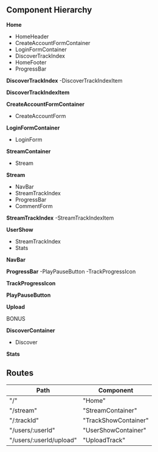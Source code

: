 ## Component Hierarchy

**Home**
 - HomeHeader
 - CreateAccountFormContainer
 - LoginFormContainer
 - DiscoverTrackIndex
 - HomeFooter
 - ProgressBar

**DiscoverTrackIndex**
 -DiscoverTrackIndexItem

**DiscoverTrackIndexItem**

**CreateAccountFormContainer**
  - CreateAccountForm

**LoginFormContainer**
  - LoginForm

**StreamContainer**
 - Stream

**Stream**
 - NavBar
 - StreamTrackIndex
 - ProgressBar
 - CommentForm

**StreamTrackIndex**
 -StreamTrackIndexItem

**UserShow**
 - StreamTrackIndex
 - Stats

**NavBar**

**ProgressBar**
 -PlayPauseButton
 -TrackProgressIcon

**TrackProgressIcon**

**PlayPauseButton**

**Upload**

BONUS

**DiscoverContainer**
 - Discover

**Stats**

## Routes

|Path   | Component   |
|-------|-------------|
| "/" | "Home" |
| "/stream" | "StreamContainer" |
| "/:trackId" | "TrackShowContainer" |
| "/users/:userId" | "UserShowContainer" |
| "/users/:userId/upload" | "UploadTrack"
